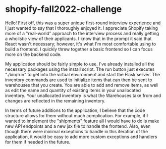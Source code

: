 # shopify-fall2022-challenge

Hello! First off, this was a super unique first-round interview experience and I just wanted to say that I thoroughly enjoyed it. I appreciate Shopify taking more of a "real-world" approach to the interview process and really getting a wholistic view of their applicants. I know that in the prompt it said that React wasn't necessary; however, it's what I'm most comfortable using to build a frontend. I quickly threw together a basic frontend so I can focus more on the backend code.

My application should be fairly simple to use. I've already installed all the necessary packages using the install script. The run button just executes "./bin/run" to get into the virtual environment and start the Flask server. The inventory commands are used to initialize items that can then be sent to warehouses that you create. You are able to add and remove items, as well as edit the name and quantity of existing items in your unallocated inventory. Your unallocated inventory is what the Warehouses take from and changes are reflected in the remaining inventory.

In terms of future additions to the application, I believe that the code structure allows for them without much complication. For example, if I wanted to implement the "shipments" feature all I would have to do is make new API endpoints and a new jsx file to handle the frontend. Also, even though there were minimal exceptions to handle in this iteration of the application, it would be easy to add more custom exceptions and handlers for them if needed in the future.

